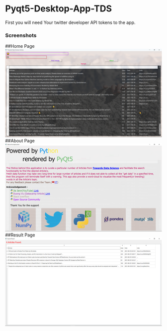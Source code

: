 # Pyqt5-Desktop-App-TDS

First you will need Your twitter developer API tokens to the app.


### Screenshots
##Home Page
![](res/ss1.png)
##About Page
![](res/ss2.png)
##Result Page
![](res/ss3.png)

